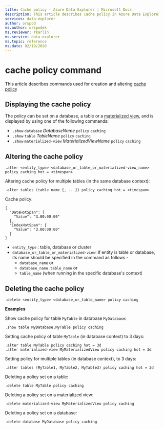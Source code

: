 ```yaml
---
title: Cache policy - Azure Data Explorer | Microsoft Docs
description: This article describes Cache policy in Azure Data Explorer.
services: data-explorer
author: orspod
ms.author: orspodek
ms.reviewer: rkarlin
ms.service: data-explorer
ms.topic: reference
ms.date: 02/19/2020
---
```

# cache policy command

This article describes commands used for creation and altering [cache policy](cachepolicy.md) 

## Displaying the cache policy

The policy can be set on a database, a table or a [materialized view](materialized-views/materialized-view-overview.md), and is displayed by using one of the following
commands:

* `.show` `database` *DatabaseName* `policy` `caching`
* `.show` `table` *TableName* `policy` `caching`
* `.show` `materialized-view` *MaterializedViewName* `policy` `caching`

## Altering the cache policy

```kusto
.alter <entity_type> <database_or_table_or_materialized-view_name> policy caching hot = <timespan>
```

Altering cache policy for multiple tables (in the same database context):

```kusto
.alter tables (table_name [, ...]) policy caching hot = <timespan>
```

Cache policy:

```kusto
{
  "DataHotSpan": {
    "Value": "3.00:00:00"
  },
  "IndexHotSpan": {
    "Value": "3.00:00:00"
  }
}
```

* `entity_type` : table, database or cluster
* `database_or_table_or_materialized-view`: if entity is table or database, its name should be specified in the command as follows - 
  - `database_name` or 
  - `database_name.table_name` or 
  - `table_name` (when running in the specific database's context)

## Deleting the cache policy

```kusto
.delete <entity_type> <database_or_table_name> policy caching
```

**Examples**

Show cache policy for table `MyTable` in database `MyDatabase`:

```kusto
.show table MyDatabase.MyTable policy caching 
```

Setting cache policy of table `MyTable` (in database context) to 3 days:

```kusto
.alter table MyTable policy caching hot = 3d
.alter materialized-view MyMaterializedView policy caching hot = 3d
```

Setting policy for multiple tables (in database context), to 3 days:

```kusto
.alter tables (MyTable1, MyTable2, MyTable3) policy caching hot = 3d
```

Deleting a policy set on a table:

```kusto
.delete table MyTable policy caching
```

Deleting a policy set on a materialized view:

```kusto
.delete materialized-view MyMaterializedView policy caching
```

Deleting a policy set on a database:

```kusto
.delete database MyDatabase policy caching
```
